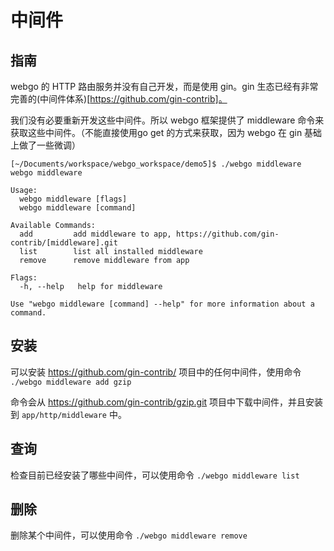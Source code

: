 # 中间件

## 指南
webgo 的 HTTP 路由服务并没有自己开发，而是使用 gin。gin 生态已经有非常完善的(中间件体系)[https://github.com/gin-contrib]。

我们没有必要重新开发这些中间件。所以 webgo 框架提供了 middleware 命令来获取这些中间件。（不能直接使用go get 的方式来获取，因为 webgo 在 gin 基础上做了一些微调）

```
[~/Documents/workspace/webgo_workspace/demo5]$ ./webgo middleware
webgo middleware

Usage:
  webgo middleware [flags]
  webgo middleware [command]

Available Commands:
  add         add middleware to app, https://github.com/gin-contrib/[middleware].git
  list        list all installed middleware
  remove      remove middleware from app

Flags:
  -h, --help   help for middleware

Use "webgo middleware [command] --help" for more information about a command.
```

## 安装

可以安装 https://github.com/gin-contrib/ 项目中的任何中间件，使用命令 `./webgo middleware add gzip`

命令会从 https://github.com/gin-contrib/gzip.git 项目中下载中间件，并且安装到 `app/http/middleware` 中。

## 查询

检查目前已经安装了哪些中间件，可以使用命令 `./webgo middleware list`

## 删除

删除某个中间件，可以使用命令 `./webgo middleware remove`